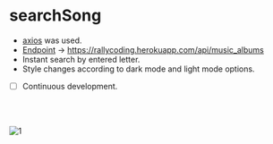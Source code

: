 # searchSong

* [axios](https://github.com/axios/axios) was used.
* [Endpoint](https://stackoverflow.com/questions/2122604/what-is-an-endpoint) -> https://rallycoding.herokuapp.com/api/music_albums
* Instant search by entered letter.
* Style changes according to dark mode and light mode options.
* [ ] Continuous development.
<br>
<br>

![1](https://user-images.githubusercontent.com/15261155/84580033-f6e70600-addb-11ea-9778-ed06f4af0472.gif)

